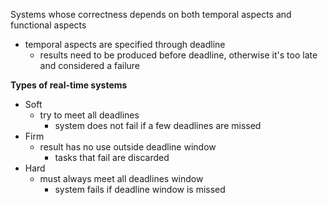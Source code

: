 Systems whose correctness depends on both temporal aspects and functional aspects
- temporal aspects are specified through deadline
	- results need to be produced before deadline, otherwise it's too late and considered a failure

**Types of real-time systems**
- Soft
	- try to meet all deadlines
		- system does not fail if a few deadlines are missed
- Firm
	- result has no use outside deadline window
		- tasks that fail are discarded
- Hard
	- must always meet all deadlines window
		- system fails if deadline window is missed

